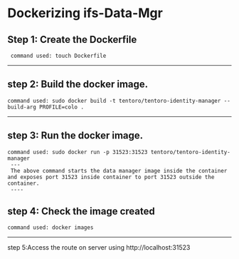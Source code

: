 # Dockerizing ifs-Data-Mgr
 Step 1: Create the Dockerfile 
  --- 
     command used: touch Dockerfile
   ---- 
 step 2: Build the docker image.
   ---
    command used: sudo docker build -t tentoro/tentoro-identity-manager --build-arg PROFILE=colo .
   ---
   step 3: Run the docker image.
   ----
    command used: sudo docker run -p 31523:31523 tentoro/tentoro-identity-manager
     ---
     The above command starts the data manager image inside the container and exposes port 31523 inside container to port 31523 outside the container.
     ----

   step 4: Check the image created 
   ---
    command used: docker images
   ---
 step 5:Access the route on server using http://localhost:31523

